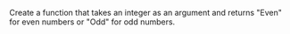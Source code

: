 Create a function that takes an integer as an argument and returns "Even" for even numbers or "Odd" for odd numbers.

